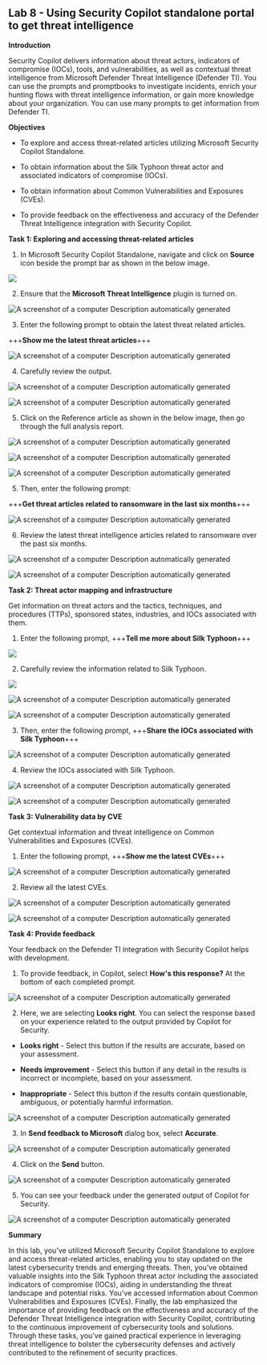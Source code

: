 ## **Lab 8 - Using Security Copilot standalone portal to get threat intelligence**

**Introduction**

Security Copilot delivers information about threat actors,
indicators of compromise (IOCs), tools, and vulnerabilities, as well as
contextual threat intelligence from Microsoft Defender Threat
Intelligence (Defender TI). You can use the prompts and promptbooks to
investigate incidents, enrich your hunting flows with threat
intelligence information, or gain more knowledge about your
organization. You can use many prompts to get information from Defender
TI.

**Objectives**

- To explore and access threat-related articles utilizing Microsoft
  Security Copilot Standalone.

- To obtain information about the Silk Typhoon threat actor and
  associated indicators of compromise (IOCs).

- To obtain information about Common Vulnerabilities and Exposures
  (CVEs).

- To provide feedback on the effectiveness and accuracy of the Defender
  Threat Intelligence integration with Security Copilot.

**Task 1: Exploring and accessing threat-related articles**

1.  In Microsoft Security Copilot Standalone, navigate and click on
    **Source** icon beside the prompt bar as shown in the below image.

 ![](./media/q11.png)

2.  Ensure that the **Microsoft Threat Intelligence** plugin is
    turned on.

 ![A screenshot of a computer Description automatically
 generated](./media/t1.png)

3.  Enter the following prompt to obtain the latest threat related
    articles.

 +++**Show me the latest threat articles**+++

![A screenshot of a computer Description automatically
generated](./media/t2.png)

4.  Carefully review the output. 

![A screenshot of a computer Description automatically
generated](./media/t3.png)

![A screenshot of a computer Description automatically generated](./media/t4.png)

5. Click on the Reference article as shown in the below image, then go through the full analysis report.
   
![A screenshot of a computer Description automatically generated](./media/t5.png)

![A screenshot of a computer Description automatically generated](./media/t6.png)

![A screenshot of a computer Description automatically generated](./media/t7.png)

5.  Then, enter the following prompt:

 +++**Get threat articles related to ransomware in the last six months**+++

![A screenshot of a computer Description automatically
generated](./media/s1.png)

6.  Review the latest threat intelligence articles related to ransomware
    over the past six months.

![A screenshot of a computer Description automatically
generated](./media/s2.png)

![A screenshot of a computer Description automatically
generated](./media/s3.png)

**Task 2: Threat actor mapping and infrastructure**

Get information on threat actors and the tactics, techniques, and
procedures (TTPs), sponsored states, industries, and IOCs associated
with them.

1.  Enter the following prompt, +++**Tell me more about Silk Typhoon**+++

 ![](./media/s4.png)

2.  Carefully review the information related to Silk Typhoon.

 ![](./media/s5.png)

 ![A screenshot of a computer Description automatically
 generated](./media/s6.png)

 ![A screenshot of a computer Description automatically
 generated](./media/s7.png)

3. Then, enter the following prompt, +++**Share the IOCs associated with Silk Typhoon**+++

![A screenshot of a computer Description automatically
generated](./media/s8.png)

4.  Review the IOCs associated with Silk Typhoon.

![A screenshot of a computer Description automatically
generated](./media/s9.png)

![A screenshot of a computer Description automatically
generated](./media/s10.png)

**Task 3: Vulnerability data by CVE**

Get contextual information and threat intelligence on Common
Vulnerabilities and Exposures (CVEs).

1.  Enter the following prompt, +++**Show me the latest CVEs**+++

![A screenshot of a computer Description automatically
generated](./media/s11.png)

2.  Review all the latest CVEs.

![A screenshot of a computer Description automatically
generated](./media/s12.png)

![A screenshot of a computer Description automatically
generated](./media/s13.png)

**Task 4: Provide feedback**

Your feedback on the Defender TI integration with Security Copilot
helps with development.

1.  To provide feedback, in Copilot, select **How's this response?** At
    the bottom of each completed prompt.

![A screenshot of a computer Description automatically
generated](./media/s14.png)

2.  Here, we are selecting **Looks right**. You can select the response
    based on your experience related to the output provided by Copilot
    for Security.

- **Looks right** - Select this button if the results are accurate,
  based on your assessment.

- **Needs improvement** - Select this button if any detail in the
  results is incorrect or incomplete, based on your assessment.

- **Inappropriate** - Select this button if the results contain
  questionable, ambiguous, or potentially harmful information.

![A screenshot of a computer Description automatically
generated](./media/s15.png)

3.  In **Send feedback to Microsoft** dialog box, select **Accurate**.

![A screenshot of a computer Description automatically
generated](./media/s16.png)

4.  Click on the **Send** button.

![A screenshot of a computer Description automatically
generated](./media/s17.png)

5.  You can see your feedback under the generated output of Copilot for
    Security.

![A screenshot of a computer Description automatically
generated](./media/s18.png)

**Summary**

In this lab, you’ve utilized Microsoft Security Copilot Standalone
to explore and access threat-related articles, enabling you to stay
updated on the latest cybersecurity trends and emerging threats. Then,
you’ve obtained valuable insights into the Silk Typhoon threat actor
including the associated indicators of compromise (IOCs), aiding in
understanding the threat landscape and potential risks. You’ve accessed
information about Common Vulnerabilities and Exposures (CVEs). Finally,
the lab emphasized the importance of providing feedback on the
effectiveness and accuracy of the Defender Threat Intelligence
integration with Security Copilot, contributing to the continuous
improvement of cybersecurity tools and solutions. Through these tasks,
you’ve gained practical experience in leveraging threat intelligence to
bolster the cybersecurity defenses and actively contributed to the
refinement of security practices.
